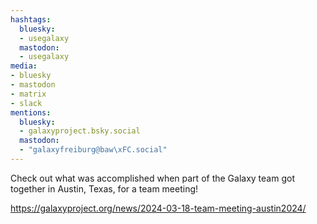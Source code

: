 ```yaml
---
hashtags:
  bluesky:
  - usegalaxy
  mastodon:
  - usegalaxy
media:
- bluesky
- mastodon
- matrix
- slack
mentions:
  bluesky:
  - galaxyproject.bsky.social
  mastodon:
  - "galaxyfreiburg@baw\xFC.social"
---
```

Check out what was accomplished when part of the Galaxy team got together in Austin, Texas, for a team meeting!

https://galaxyproject.org/news/2024-03-18-team-meeting-austin2024/